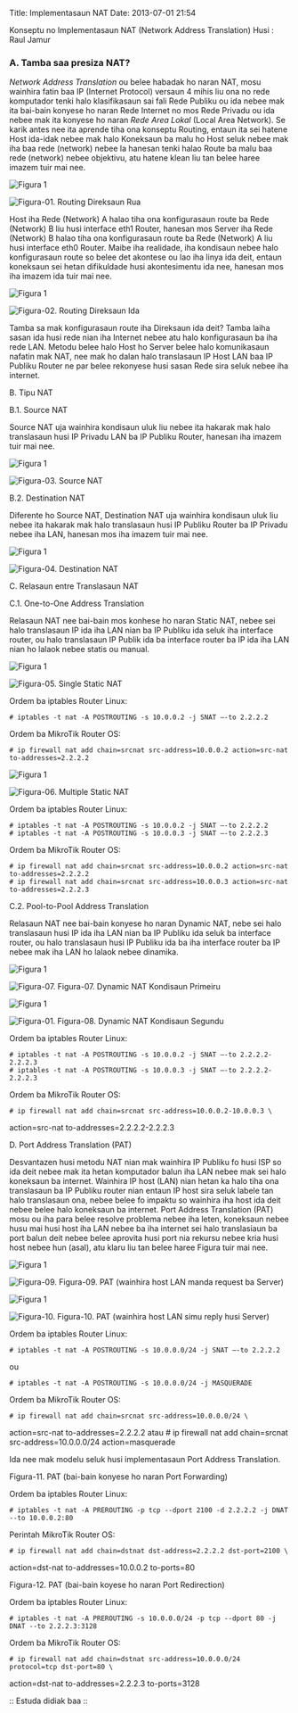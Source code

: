 Title: Implementasaun NAT
Date: 2013-07-01 21:54


Konseptu no Implementasaun NAT (Network Address Translation)  Husi : Raul Jamur


### A. Tamba saa presiza NAT?

_Network Address Translation_ ou belee habadak ho naran NAT, mosu wainhira fatin baa IP (Internet Protocol) versaun 4 mihis liu ona no rede komputador tenki halo klasifikasaun sai fali Rede Publiku ou ida nebee mak ita bai-bain konyese ho naran Rede Internet no mos Rede Privadu ou ida nebee mak ita konyese ho naran _Rede Area Lokal_ (Local Area Network). Se karik antes nee ita aprende tiha ona  konseptu Routing, entaun ita sei hatene Host ida-idak nebee mak halo Koneksaun ba malu ho Host seluk nebee mak iha baa rede (network) nebee la hanesan tenki halao Route ba malu baa rede (network) nebee objektivu, atu hatene klean liu tan belee haree imazem tuir mai nee.

![Figura 1](/home/jamur/Desktop/PKL/route.jpg)

![Figura-01.](/home/jamur/Desktop/PKL/route.jpg) Routing Direksaun Rua

Host iha Rede (Network) A halao tiha ona konfigurasaun route ba Rede (Network) B liu husi interface eth1 Router, hanesan mos Server iha Rede (Network) B halao tiha ona konfigurasaun route ba Rede (Network) A liu husi interface eth0 Router.
Maibe iha realidade, iha kondisaun nebee halo konfigurasaun route so belee det akontese ou lao iha linya ida deit, entaun koneksaun sei hetan difikuldade husi akontesimentu ida nee, hanesan mos iha imazem ida tuir mai nee.

![Figura 1](/home/jamur/Desktop/PKL/dua_arah.jpg)

![Figura-02.](/home/jamur/Desktop/PKL/dua_arah.jpg) Routing Direksaun Ida

Tamba sa mak konfigurasaun route iha Direksaun ida deit? Tamba laiha sasan ida husi rede nian iha Internet nebee atu halo konfigurasaun ba iha rede LAN. Metodu belee halo Host ho Server belee halo komunikasaun nafatin mak NAT, nee mak ho dalan halo translasaun IP Host LAN baa IP Publiku Router ne par belee rekonyese husi sasan Rede sira seluk nebee iha internet.

B. Tipu NAT

B.1. Source NAT

Source NAT uja wainhira kondisaun uluk liu nebee ita hakarak mak halo translasaun husi IP Privadu LAN ba IP Publiku Router, hanesan iha imazem tuir mai nee.

![Figura 1](/home/jamur/Desktop/PKL/Source.jpg)

![Figura-03.](/home/jamur/Desktop/PKL/Source.jpg) Source NAT


B.2. Destination NAT

Diferente ho Source NAT, Destination NAT uja wainhira kondisaun uluk liu nebee ita hakarak mak halo translasaun husi IP Publiku Router ba IP Privadu nebee iha LAN, hanesan mos iha imazem tuir mai nee.

![Figura 1](/home/jamur/Desktop/PKL/SourceNAT.jpg)

![Figura-04.](/home/jamur/Desktop/PKL/SourceNAT.jpg) Destination NAT



C. Relasaun entre Translasaun NAT

C.1. One-to-One Address Translation

Relasaun NAT nee bai-bain mos konhese ho naran Static NAT, nebee sei halo translasaun IP ida iha LAN nian ba IP Publiku ida seluk iha interface router, ou halo translasaun IP Publik ida ba interface router ba IP ida iha LAN nian ho lalaok nebee statis ou manual.

![Figura 1](/home/jamur/Desktop/PKL/Single.jpg)

![Figura-05.](/home/jamur/Desktop/PKL/Single.jpg) Single Static NAT

Ordem ba iptables Router Linux:

    # iptables -t nat -A POSTROUTING -s 10.0.0.2 -j SNAT –-to 2.2.2.2

Ordem ba MikroTik Router OS:

    # ip firewall nat add chain=srcnat src-address=10.0.0.2 action=src-nat to-addresses=2.2.2.2

![Figura 1](/home/jamur/Desktop/PKL/multiple.jpg)

![Figura-06.](/home/jamur/Desktop/PKL/multiple.jpg) Multiple Static NAT

Ordem ba iptables Router Linux:

    # iptables -t nat -A POSTROUTING -s 10.0.0.2 -j SNAT –-to 2.2.2.2
    # iptables -t nat -A POSTROUTING -s 10.0.0.3 -j SNAT –-to 2.2.2.3

Ordem ba MikroTik Router OS:

    # ip firewall nat add chain=srcnat src-address=10.0.0.2 action=src-nat to-addresses=2.2.2.2
    # ip firewall nat add chain=srcnat src-address=10.0.0.3 action=src-nat to-addresses=2.2.2.3
C.2. Pool-to-Pool Address Translation

Relasaun NAT nee bai-bain konyese ho naran Dynamic NAT, nebe sei halo translasaun husi IP ida iha LAN nian ba IP Publiku ida seluk  ba interface router, ou halo translasaun husi IP Publiku ida ba iha interface router ba IP nebee mak iha LAN ho lalaok nebee dinamika.

![Figura 1](/home/jamur/Desktop/PKL/dinamik.jpg)

![Figura-07.](/home/jamur/Desktop/PKL/dinamik.jpg)
Figura-07. Dynamic NAT Kondisaun Primeiru



![Figura 1](/home/jamur/Desktop/PKL/dinamik2.jpg)

![Figura-01.](/home/jamur/Desktop/PKL/dinamik2.jpg)
Figura-08. Dynamic NAT Kondisaun Segundu


Ordem ba iptables Router Linux:

    # iptables -t nat -A POSTROUTING -s 10.0.0.2 -j SNAT –-to 2.2.2.2-2.2.2.3
    # iptables -t nat -A POSTROUTING -s 10.0.0.3 -j SNAT –-to 2.2.2.2-2.2.2.3

Ordem ba MikroTik Router OS:

    # ip firewall nat add chain=srcnat src-address=10.0.0.2-10.0.0.3 \
  action=src-nat to-addresses=2.2.2.2-2.2.2.3

D.  Port Address Translation (PAT)

Desvantazen husi metodu NAT nian mak wainhira IP Publiku fo husi ISP so ida deit nebee mak ita hetan komputador balun iha LAN nebee mak sei halo koneksaun ba internet. Wainhira IP host (LAN) nian hetan ka halo tiha ona translasaun ba IP Publiku router nian entaun IP host sira seluk labele tan halo translasaun ona, nebee belee fo impaktu so wainhira iha host ida deit nebee belee halo koneksaun ba internet. Port Address Translation (PAT) mosu ou iha para belee resolve problema nebee iha leten, koneksaun nebee husu  mai husi host iha LAN nebee ba iha internet sei halo translasiaun ba port balun deit nebee belee aprovita husi port nia rekursu nebee kria husi host nebee hun (asal), atu klaru liu tan belee haree Figura tuir mai nee.

![Figura 1](/home/jamur/Desktop/PKL/manda.jpg)

![Figura-09.](/home/jamur/Desktop/PKL/manda.jpg)
Figura-09. PAT (wainhira host LAN manda request ba Server)


![Figura 1](/home/jamur/Desktop/PKL/simu.jpg)

![Figura-10.](/home/jamur/Desktop/PKL/simu.jpg)
Figura-10. PAT (wainhira host LAN simu reply husi Server)

Ordem ba iptables Router Linux:

    # iptables -t nat -A POSTROUTING -s 10.0.0.0/24 -j SNAT –-to 2.2.2.2

ou

    # iptables -t nat -A POSTROUTING -s 10.0.0.0/24 -j MASQUERADE

Ordem ba MikroTik Router OS:

    # ip firewall nat add chain=srcnat src-address=10.0.0.0/24 \
  action=src-nat to-addresses=2.2.2.2
atau
    # ip firewall nat add chain=srcnat src-address=10.0.0.0/24 action=masquerade

Ida nee mak modelu seluk husi implementasaun Port Address Translation.


Figura-11. PAT (bai-bain konyese ho naran Port Forwarding)

Ordem ba iptables Router Linux:

    # iptables -t nat -A PREROUTING -p tcp --dport 2100 -d 2.2.2.2 -j DNAT --to 10.0.0.2:80

Perintah MikroTik Router OS:

    # ip firewall nat add chain=dstnat dst-address=2.2.2.2 dst-port=2100 \
  action=dst-nat to-addresses=10.0.0.2 to-ports=80



Figura-12. PAT (bai-bain koyese ho naran Port Redirection)

Ordem ba iptables Router Linux:

    # iptables -t nat -A PREROUTING -s 10.0.0.0/24 -p tcp --dport 80 -j DNAT --to 2.2.2.3:3128


Ordem ba MikroTik Router OS:

    # ip firewall nat add chain=dstnat src-address=10.0.0.0/24 protocol=tcp dst-port=80 \
  action=dst-nat to-addresses=2.2.2.3 to-ports=3128




:: Estuda didiak baa ::

